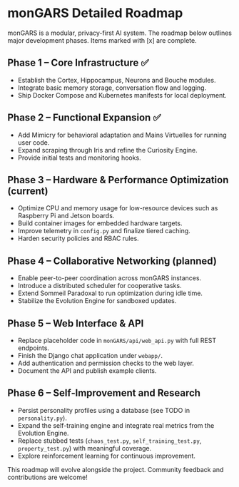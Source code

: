 # monGARS Detailed Roadmap

monGARS is a modular, privacy-first AI system. The roadmap below outlines major development phases. Items marked with [x] are complete.

## Phase 1 – Core Infrastructure ✅
- Establish the Cortex, Hippocampus, Neurons and Bouche modules.
- Integrate basic memory storage, conversation flow and logging.
- Ship Docker Compose and Kubernetes manifests for local deployment.

## Phase 2 – Functional Expansion ✅
- Add Mimicry for behavioral adaptation and Mains Virtuelles for running user code.
- Expand scraping through Iris and refine the Curiosity Engine.
- Provide initial tests and monitoring hooks.

## Phase 3 – Hardware & Performance Optimization (current)
- Optimize CPU and memory usage for low-resource devices such as Raspberry Pi and Jetson boards.
- Build container images for embedded hardware targets.
- Improve telemetry in `config.py` and finalize tiered caching.
- Harden security policies and RBAC rules.

## Phase 4 – Collaborative Networking (planned)
- Enable peer-to-peer coordination across monGARS instances.
- Introduce a distributed scheduler for cooperative tasks.
- Extend Sommeil Paradoxal to run optimization during idle time.
- Stabilize the Evolution Engine for sandboxed updates.

## Phase 5 – Web Interface & API
- Replace placeholder code in `monGARS/api/web_api.py` with full REST endpoints.
- Finish the Django chat application under `webapp/`.
- Add authentication and permission checks to the web layer.
- Document the API and publish example clients.

## Phase 6 – Self‑Improvement and Research
- Persist personality profiles using a database (see TODO in `personality.py`).
- Expand the self-training engine and integrate real metrics from the Evolution Engine.
- Replace stubbed tests (`chaos_test.py`, `self_training_test.py`, `property_test.py`) with meaningful coverage.
- Explore reinforcement learning for continuous improvement.

This roadmap will evolve alongside the project. Community feedback and contributions are welcome!

